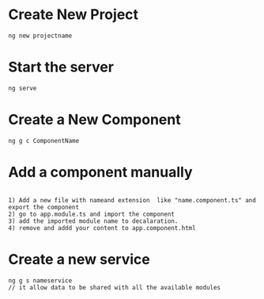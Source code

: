 # Create New Project
~~~
ng new projectname
~~~

# Start the server

~~~
ng serve
~~~

# Create a New Component

~~~
ng g c ComponentName
~~~


# Add a component manually
~~~

1) Add a new file with nameand extension  like "name.component.ts" and export the component
2) go to app.module.ts and import the component 
3) add the imported module name to decalaration.
4) remove and addd your content to app.component.html
~~~

# Create a new service

~~~
ng g s nameservice
// it allow data to be shared with all the available modules
~~~
